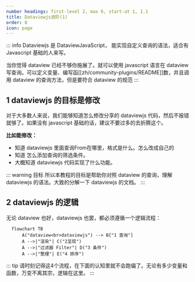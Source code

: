 ```yaml
---
number headings: first-level 2, max 6, start-at 1, 1.1
title: Dataviewjs进阶(1)
order: 8
icon: page
---
```


::: info 
Dataviewjs 是 DataviewJavaScript， 能实现自定义查询的语法，适合有 Javascript 基础的人来写。

当你觉得 dataview 已经不够你施展了。就可以使用 javascript 语言在 dataview 写查询。可以定义变量、编写函[[zh/community-plugins/README]]数，并且调用 dataview 的查询方法，但是要符合 dataview 的规范
:::

## 1 dataviewjs 的目标是修改

对于大多数人来说，我们能够知道怎么修改分享的 dataviewjs 代码，然后不报错就够了。如果没有 javascript 基础的话，建议不要过多的去折腾这个。

**比如能修改：**
- 知道 dataviewjs 里面查询From在哪里，格式是什么。怎么改成自己的
- 知道 怎么添加查询的筛选条件。
- 大概知道 dataviewjs 代码实现了什么功能。

::: warning 目标
所以本教程的目标是帮助你对照 dataview 的查询，理解 dataviewjs 的语法。大致的分解一下 dataviewjs 的文档。
:::

## 2 dataviewjs 的逻辑
无论 dataview 也好，dataviewjs 也罢，都必须遵循一个逻辑流程：
```mermaid
  flowchart TB
      A("dataview<br>dataviewjs") --> B["1 查询"]
      A -->|"渲染"| C("2呈现")
      A -->|"过滤器 Filter"| D("3 条件")
      A -->|"整理"| E("4 排序")
```

::: tip
请时刻记得这4个流程，在下面的认知里就不会跑偏了。无论有多少变量和函数，万变不离其宗，逻辑在这里。
:::


